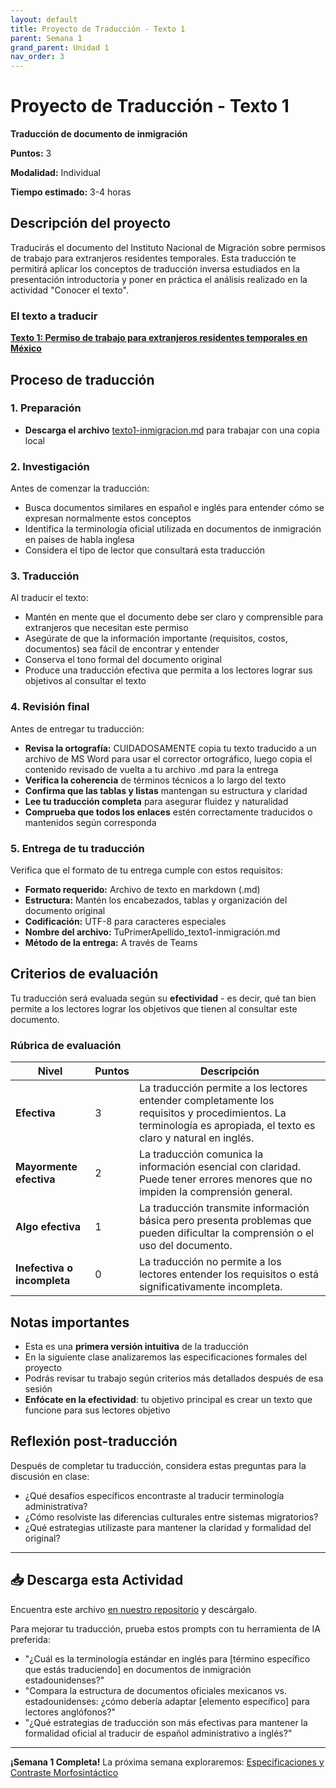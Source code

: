 ```yaml
---
layout: default
title: Proyecto de Traducción - Texto 1
parent: Semana 1
grand_parent: Unidad 1
nav_order: 3
---
```


# Proyecto de Traducción - Texto 1

**Traducción de documento de inmigración**

**Puntos:** 3  

**Modalidad:** Individual

**Tiempo estimado:** 3-4 horas  

## Descripción del proyecto

Traducirás el documento del Instituto Nacional de Migración sobre permisos de trabajo para extranjeros residentes temporales. Esta traducción te permitirá aplicar los conceptos de traducción inversa estudiados en la presentación introductoria y poner en práctica el análisis realizado en la actividad "Conocer el texto".

### El texto a traducir

**[Texto 1: Permiso de trabajo para extranjeros residentes temporales en México](./texto1-inmigracion.md)**

## Proceso de traducción

### 1. Preparación
- **Descarga el archivo** [texto1-inmigracion.md](./texto1-inmigracion.md) para trabajar con una copia local

### 2. Investigación
Antes de comenzar la traducción:
- Busca documentos similares en español e inglés para entender cómo se expresan normalmente estos conceptos
- Identifica la terminología oficial utilizada en documentos de inmigración en países de habla inglesa
- Considera el tipo de lector que consultará esta traducción

### 3. Traducción
Al traducir el texto:
- Mantén en mente que el documento debe ser claro y comprensible para extranjeros que necesitan este permiso
- Asegúrate de que la información importante (requisitos, costos, documentos) sea fácil de encontrar y entender
- Conserva el tono formal del documento original
- Produce una traducción efectiva que permita a los lectores lograr sus objetivos al consultar el texto

### 4. Revisión final
Antes de entregar tu traducción:
- **Revisa la ortografía:** CUIDADOSAMENTE copia tu texto traducido a un archivo de MS Word para usar el corrector ortográfico, luego copia el contenido revisado de vuelta a tu archivo .md para la entrega
- **Verifica la coherencia** de términos técnicos a lo largo del texto
- **Confirma que las tablas y listas** mantengan su estructura y claridad
- **Lee tu traducción completa** para asegurar fluidez y naturalidad
- **Comprueba que todos los enlaces** estén correctamente traducidos o mantenidos según corresponda

### 5. Entrega de tu traducción
Verifica que el formato de tu entrega cumple con estos requisitos:
- **Formato requerido:** Archivo de texto en markdown (.md)
- **Estructura:** Mantén los encabezados, tablas y organización del documento original
- **Codificación:** UTF-8 para caracteres especiales
- **Nombre del archivo:** TuPrimerApellido_texto1-inmigración.md
- **Método de la entrega:** A través de Teams

## Criterios de evaluación

Tu traducción será evaluada según su **efectividad** - es decir, qué tan bien permite a los lectores lograr los objetivos que tienen al consultar este documento.

### Rúbrica de evaluación

| **Nivel** | **Puntos** | **Descripción** |
|-----------|------------|-----------------|
| **Efectiva** | 3 | La traducción permite a los lectores entender completamente los requisitos y procedimientos. La terminología es apropiada, el texto es claro y natural en inglés. |
| **Mayormente efectiva** | 2 | La traducción comunica la información esencial con claridad. Puede tener errores menores que no impiden la comprensión general. |
| **Algo efectiva** | 1 | La traducción transmite información básica pero presenta problemas que pueden dificultar la comprensión o el uso del documento. |
| **Inefectiva o incompleta** | 0 | La traducción no permite a los lectores entender los requisitos o está significativamente incompleta. |

## Notas importantes

- Esta es una **primera versión intuitiva** de la traducción
- En la siguiente clase analizaremos las especificaciones formales del proyecto
- Podrás revisar tu trabajo según criterios más detallados después de esa sesión
- **Enfócate en la efectividad**: tu objetivo principal es crear un texto que funcione para sus lectores objetivo

## Reflexión post-traducción

Después de completar tu traducción, considera estas preguntas para la discusión en clase:
- ¿Qué desafíos específicos encontraste al traducir terminología administrativa?
- ¿Cómo resolviste las diferencias culturales entre sistemas migratorios?
- ¿Qué estrategias utilizaste para mantener la claridad y formalidad del original?

---

## 📥 Descarga esta Actividad

Encuentra este archivo [en nuestro repositorio](https://github.com/alainamb/uic_tr18-trad-inversa-es-en/blob/main/unidad1/semana2/semana2-resumen.md) y descárgalo.

Para mejorar tu traducción, prueba estos prompts con tu herramienta de IA preferida:

- "¿Cuál es la terminología estándar en inglés para [término específico que estás traduciendo] en documentos de inmigración estadounidenses?"
- "Compara la estructura de documentos oficiales mexicanos vs. estadounidenses: ¿cómo debería adaptar [elemento específico] para lectores anglófonos?"
- "¿Qué estrategias de traducción son más efectivas para mantener la formalidad oficial al traducir de español administrativo a inglés?"

---

**¡Semana 1 Completa!** La próxima semana exploraremos: [Especificaciones y Contraste Morfosintáctico](../unidad1/semana2/semana2-resumen.md)

